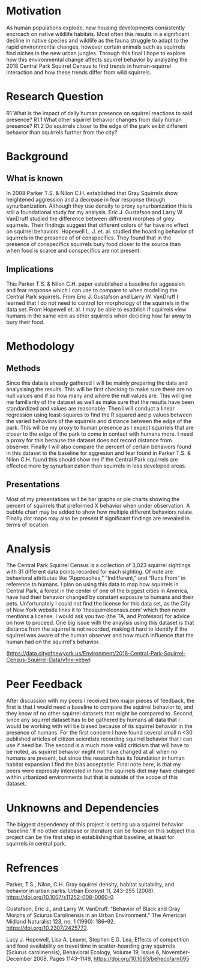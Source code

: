 # Motivation
As human populations explode, new housing developments consistently encroach on native wildlife habitats. Most often this results in a significant decline in native species and wildlife as the fauna struggle to adapt to the rapid environmental changes, however certain animals such as squirrels find niches in the new urban jungles. Through this final I hope to explore how this environmental change affects squirrel behavior by analyzing the 2018 Central Park Squirrel Census to find trends in human-squirrel interaction and how these trends differ from wild squirrels. 

# Research Question
R1 What is the impact of daily human presence on squirrel reactions to said presence? 
    R1.1 What other squirrel behavior changes from daily human presence?
    R1.2 Do squirrels closer to the edge of the park exibit different behavior than squirrels further from the city? 

# Background
## What is known
In 2008 Parker T.S. & Nilon C.H. established that Gray Squirrels show heightened aggression and a decrease in fear response through synurbanization. Although they use density to proxy synurbanization this is still a foundational study for my analysis.
Eric J. Gustafson and Larry W. VanDruff studied the difference between diffrerent morphes of grey squirrels. Their findings suggest that different colors of fur have no effect on squirrel behaviors.
Hopewell L. J. et. al. studied the hoarding behavior of squirrels in the presence of of conspecifics. They found that in the presence of conspecifics squirrels bury food closer to the source than when food is scarce and conspecifics are not present.

## Implications 
This Parker T.S. & Nilon C.H. paper established a baseline for aggession and fear response which I can use to compare to when modelling the Central Park squirrels.
From Eric J. Gustafson and Larry W. VanDruff I learned that I do not need to control for morphology of the squirrels in the data set.
From Hopewell et. al. I may be able to esatblish if squirrels view humans in the same vein as other squirrels when deciding how far away to bury their food.

# Methodology
## Methods
Since this data is already gathered I will be mainly preparing the data and analysising the results. This will be first checking to make sure there are no null values and if so how many and where the null values are. This will give me familiarity of the dataset as well as make sure that the results have been standardized and values are reasonable. Then I will conduct a linear regression using least-squares to find the R squared and p values between the varied behaviors of the squirrels and distance between the edge of the park. This will be my proxy to human presence as I expect squrriels that are closer to the edge of the park to come in contact with humans more. I need a proxy for this because the dataset does not record distance from observer. Finally I will also compare the percent of certain behaviors found in this dataset to the baseline for aggresion and fear found in Parker T.S. & Nilon C.H. found this should show me if the Central Park squirrels are effected more by synurbanization than squirrels in less developed areas.
## Presentations
Most of my presentations will be bar graphs or pie charts showing the percent of squirrels that preformed X behavior when under observation. A bubble chart may be added to show how multiple different behaviors relate. Finally dot maps may also be present if significant findings are revealed in terms of location. 


# Analysis
The Central Park Squirrel Census is a collection of 3,023 squirrel sightings with 31 different data points recorded for each sighting. Of note are behavioral attributes like “Approaches,” “Indifferent,” and “Runs From” in reference to humans. I plan on using this data to map how squirrels in Central Park, a forest in the center of one of the biggest cities in America, have had their behavior changed by constant exposure to humans and their pets. Unfortunately I could not find the license for this data set, as the City of New York website links it to ‘thesquirrelcensus.com’ which then never mentions a license. I would ask you two (the TA, and Professor) for advice on how to proceed. One big issue with the anaylsis using this dataset is that distance from the squirrel is not recorded, making it hard to identify if the squirrel was aware of the human observer and how much influence that the human had on the squirrel's behavior. 

(https://data.cityofnewyork.us/Environment/2018-Central-Park-Squirrel-Census-Squirrel-Data/vfnx-vebw)

# Peer Feedback
After discussion with my peers I received two major pieces of feedback, the first is that I would need a baseline to compare the squirrel behavior to, and they know of no other squirrel datasets that might be compared to. Second, since any squirrel dataset has to be gathered by humans all data that I would be working with will be biased because of its squirrel behavior in the presence of humans. For the first concern I have found several small n <30 published articles of citizen scientists recording squirrel behavior that I can use if need be. The second is a much more valid criticism that will have to be noted, as squirrel behavior might not have changed at all when no humans are present, but since this research has its foundation in human habitat expansion I find the bias acceptable. Final note here, is that my peers were expressly interested in how the squirrels diet may have changed within urbanized environments but that is outside of the scope of this dataset.

# Unknowns and Dependencies
The biggest dependency of this project is setting up a squirrel behavior ‘baseline.’ If no other database or literature can be found on this subject this project can be the first step in establishing that baseline, at least for squirrels in central park. 

# Refrences 
Parker, T.S., Nilon, C.H. Gray squirrel density, habitat suitability, and behavior in urban parks. Urban Ecosyst 11, 243–255 (2008). https://doi.org/10.1007/s11252-008-0060-0

Gustafson, Eric J., and Larry W. VanDruff. “Behavior of Black and Gray Morphs of Sciurus Carolinensis in an Urban Environment.” The American Midland Naturalist 123, no. 1 (1990): 186–92. https://doi.org/10.2307/2425772.

Lucy J. Hopewell, Lisa A. Leaver, Stephen E.G. Lea, Effects of competition and food availability on travel time in scatter-hoarding gray squirrels (Sciurus carolinensis), Behavioral Ecology, Volume 19, Issue 6, November-December 2008, Pages 1143–1149, https://doi.org/10.1093/beheco/arn095
